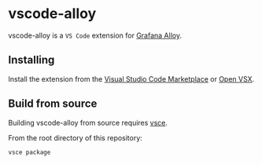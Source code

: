 # vscode-alloy

vscode-alloy is a `VS Code` extension for [Grafana Alloy](https://github.com/grafana/alloy).

## Installing

Install the extension from the [Visual Studio Code Marketplace][VSCode] or
[Open VSX][OpenVSX].

[VSCode]: https://marketplace.visualstudio.com/items?itemName=Grafana.grafana-alloy
[OpenVSX]: https://open-vsx.org/extension/Grafana/grafana-alloy

## Build from source

Building vscode-alloy from source requires [vsce](https://github.com/microsoft/vscode-vsce).

From the root directory of this repository:

```
vsce package
```
